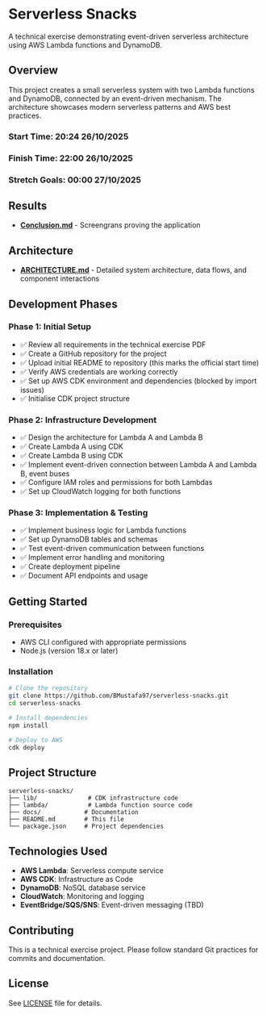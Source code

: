 # Serverless Snacks

A technical exercise demonstrating event-driven serverless architecture using AWS Lambda functions and DynamoDB.

## Overview

This project creates a small serverless system with two Lambda functions and DynamoDB, connected by an event-driven mechanism. The architecture showcases modern serverless patterns and AWS best practices.

### Start Time: 20:24 26/10/2025
### Finish Time: 22:00 26/10/2025
### Stretch Goals: 00:00 27/10/2025

## Results

- **[Conclusion.md](./docs/Conclusion.MD)** - Screengrans proving the application

## Architecture

- **[ARCHITECTURE.md](./docs/ARCHITECTURE.md)** - Detailed system architecture, data flows, and component interactions

## Development Phases

### Phase 1: Initial Setup

- ✅ Review all requirements in the technical exercise PDF
- ✅ Create a GitHub repository for the project
- ✅ Upload initial README to repository (this marks the official start time)
- ✅ Verify AWS credentials are working correctly
- ✅ Set up AWS CDK environment and dependencies (blocked by import issues)
- ✅ Initialise CDK project structure

### Phase 2: Infrastructure Development

- ✅ Design the architecture for Lambda A and Lambda B
- ✅ Create Lambda A using CDK
- ✅ Create Lambda B using CDK
- ✅ Implement event-driven connection between Lambda A and Lambda B, event buses
- ✅ Configure IAM roles and permissions for both Lambdas
- ✅  Set up CloudWatch logging for both functions

### Phase 3: Implementation & Testing

- ✅ Implement business logic for Lambda functions
- ✅ Set up DynamoDB tables and schemas
- ✅ Test event-driven communication between functions
- ✅ Implement error handling and monitoring
- ✅ Create deployment pipeline
- ✅  Document API endpoints and usage

## Getting Started

### Prerequisites

- AWS CLI configured with appropriate permissions
- Node.js (version 18.x or later)

### Installation

```bash
# Clone the repository
git clone https://github.com/BMustafa97/serverless-snacks.git
cd serverless-snacks

# Install dependencies
npm install

# Deploy to AWS
cdk deploy
```

## Project Structure

```
serverless-snacks/
├── lib/              # CDK infrastructure code
├── lambda/           # Lambda function source code
├── docs/            # Documentation
├── README.md        # This file
└── package.json     # Project dependencies
```

## Technologies Used

- **AWS Lambda**: Serverless compute service
- **AWS CDK**: Infrastructure as Code
- **DynamoDB**: NoSQL database service
- **CloudWatch**: Monitoring and logging
- **EventBridge/SQS/SNS**: Event-driven messaging (TBD)

## Contributing

This is a technical exercise project. Please follow standard Git practices for commits and documentation.

## License

See [LICENSE](LICENSE) file for details.
